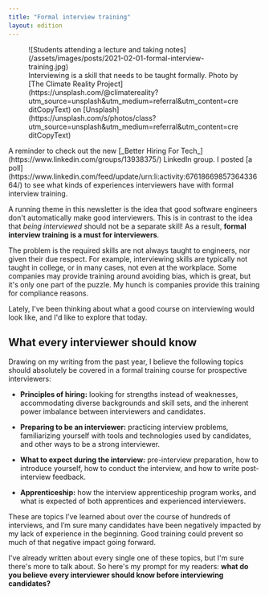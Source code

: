 ```yaml
---
title: "Formal interview training"
layout: edition
---
```


<figure id="cover-img" markdown="1">
![Students attending a lecture and taking notes](/assets/images/posts/2021-02-01-formal-interview-training.jpg)
<figcaption markdown="1">Interviewing is a skill that needs to be taught formally. Photo by [The Climate Reality Project](https://unsplash.com/@climatereality?utm_source=unsplash&utm_medium=referral&utm_content=creditCopyText) on [Unsplash](https://unsplash.com/s/photos/class?utm_source=unsplash&utm_medium=referral&utm_content=creditCopyText)
</figcaption>
</figure>

<div id="preamble" markdown="1">
A reminder to check out the new [_Better Hiring For Tech_](https://www.linkedin.com/groups/13938375/) LinkedIn group. I posted [a poll](https://www.linkedin.com/feed/update/urn:li:activity:6761866985736433664/) to see what kinds of experiences interviewers have with formal interview training.
</div>

A running theme in this newsletter is the idea that good software engineers don't automatically make good interviewers. This is in contrast to the idea that _being interviewed_ should not be a separate skill! As a result, **formal interview training is a must for interviewers**.

The problem is the required skills are not always taught to engineers, nor given their due respect. For example, interviewing skills are typically not taught in college, or in many cases, not even at the workplace. Some companies may provide training around avoiding bias, which is great, but it's only one part of the puzzle. My hunch is companies provide this training for compliance reasons.

Lately, I've been thinking about what a good course on interviewing would look like, and I'd like to explore that today.

## What every interviewer should know

Drawing on my writing from the past year, I believe the following topics should absolutely be covered in a formal training course for prospective interviewers:

- **Principles of hiring:** looking for strengths instead of weaknesses, accommodating diverse backgrounds and skill sets, and the inherent power imbalance between interviewers and candidates.

- **Preparing to be an interviewer:** practicing interview problems, familiarizing yourself with tools and technologies used by candidates, and other ways to be a strong interviewer.

- **What to expect during the interview:** pre-interview preparation, how to introduce yourself, how to conduct the interview, and how to write post-interview feedback.

- **Apprenticeship:** how the interview apprenticeship program works, and what is expected of both apprentices and experienced interviewers.

These are topics I’ve learned about over the course of hundreds of interviews, and I’m sure many candidates have been negatively impacted by my lack of experience in the beginning. Good training could prevent so much of that negative impact going forward.

I've already written about every single one of these topics, but I'm sure there's more to talk about. So here's my prompt for my readers: **what do you believe every interviewer should know before interviewing candidates?**
